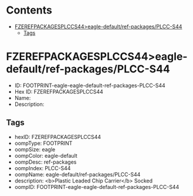 



Contents
========

* [FZEREFPACKAGESPLCCS44>eagle-default/ref-packages/PLCC-S44](#fzerefpackagesplccs44eagle-defaultref-packagesplcc-s44)
	* [Tags](#tags)

# FZEREFPACKAGESPLCCS44>eagle-default/ref-packages/PLCC-S44

- ID: FOOTPRINT-eagle-eagle-default-ref-packages-PLCC-S44
- Hex ID: FZEREFPACKAGESPLCCS44
- Name: 
- Description: 

## Tags

- hexID: FZEREFPACKAGESPLCCS44
- oompType: FOOTPRINT
- oompSize: eagle
- oompColor: eagle-default
- oompDesc: ref-packages
- oompIndex: PLCC-S44
- oompName: eagle-default/ref-packages/PLCC-S44
- description: &lt;b&gt;Plastic Leaded Chip Carrier&lt;/b&gt; Socked
- oompID: FOOTPRINT-eagle-eagle-default-ref-packages-PLCC-S44
